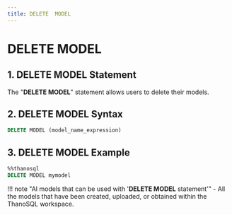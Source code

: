 ```yaml
---
title: DELETE  MODEL
---
```


# __DELETE MODEL__

## __1. DELETE MODEL Statement__

The "__DELETE MODEL__" statement allows users to delete their models.

## __2. DELETE MODEL Syntax__

```sql
DELETE MODEL (model_name_expression)
```

## __3. DELETE MODEL Example__

```sql
%%thanosql
DELETE MODEL mymodel
```

!!! note "AI models that can be used with '__DELETE MODEL__ statement'"
    - All the models that have been created, uploaded, or obtained within the ThanoSQL workspace. 